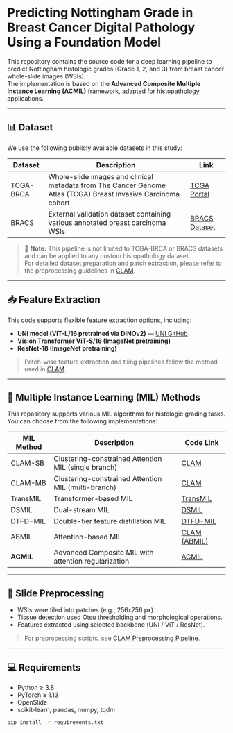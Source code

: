# Predicting Nottingham Grade in Breast Cancer Digital Pathology Using a Foundation Model

This repository contains the source code for a deep learning pipeline to predict Nottingham histologic grades (Grade 1, 2, and 3) from breast cancer whole-slide images (WSIs).  
The implementation is based on the **Advanced Composite Multiple Instance Learning (ACMIL)** framework, adapted for histopathology applications.

---

## 📊 Dataset

We use the following publicly available datasets in this study:

| Dataset | Description | Link |
|--------|---------------------------|------|
| TCGA-BRCA | Whole-slide images and clinical metadata from The Cancer Genome Atlas (TCGA) Breast Invasive Carcinoma cohort | [TCGA Portal](https://portal.gdc.cancer.gov/) |
| BRACS | External validation dataset containing various annotated breast carcinoma WSIs | [BRACS Dataset](https://www.bracs.icar.cnr.it/) |

> 📌 **Note:** This pipeline is not limited to TCGA-BRCA or BRACS datasets and can be applied to any custom histopathology dataset.  
For detailed dataset preparation and patch extraction, please refer to the preprocessing guidelines in [CLAM](https://github.com/mahmoodlab/CLAM).

---

## 📥 Feature Extraction

This code supports flexible feature extraction options, including:
- **UNI model (ViT-L/16 pretrained via DINOv2)** — [UNI GitHub](https://github.com/mahmoodlab/UNI)
- **Vision Transformer ViT-S/16 (ImageNet pretraining)**
- **ResNet-18 (ImageNet pretraining)**

> Patch-wise feature extraction and tiling pipelines follow the method used in [CLAM](https://github.com/mahmoodlab/CLAM).

---

## 🧠 Multiple Instance Learning (MIL) Methods

This repository supports various MIL algorithms for histologic grading tasks.  
You can choose from the following implementations:

| MIL Method | Description | Code Link |
|------------|----------------------------|-----------|
| CLAM-SB | Clustering-constrained Attention MIL (single branch) | [CLAM](https://github.com/mahmoodlab/CLAM) |
| CLAM-MB | Clustering-constrained Attention MIL (multi-branch) | [CLAM](https://github.com/mahmoodlab/CLAM) |
| TransMIL | Transformer-based MIL | [TransMIL](https://github.com/szc19990412/TransMIL) |
| DSMIL | Dual-stream MIL | [DSMIL](https://github.com/binli123/dsmil-wsi) |
| DTFD-MIL | Double-tier feature distillation MIL | [DTFD-MIL](https://github.com/winycg/DTFD-MIL) |
| ABMIL | Attention-based MIL | [CLAM (ABMIL)](https://github.com/AMLab-Amsterdam/AttentionDeepMIL) |
| **ACMIL** | Advanced Composite MIL with attention regularization | [ACMIL](https://github.com/dazhangyu123/ACMIL) |

---

## 🧪 Slide Preprocessing

- WSIs were tiled into patches (e.g., 256x256 px).
- Tissue detection used Otsu thresholding and morphological operations.
- Features extracted using selected backbone (UNI / ViT / ResNet).

> For preprocessing scripts, see [CLAM Preprocessing Pipeline](https://github.com/mahmoodlab/CLAM).

---

## 💻 Requirements

- Python ≥ 3.8  
- PyTorch ≥ 1.13  
- OpenSlide  
- scikit-learn, pandas, numpy, tqdm

```bash
pip install -r requirements.txt